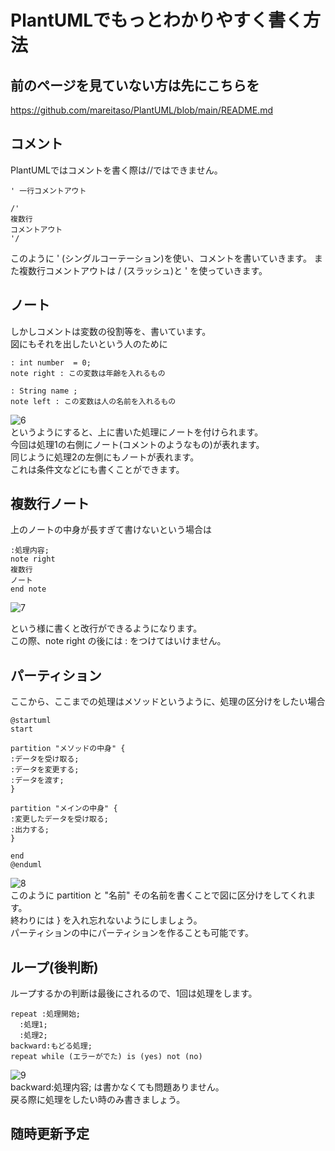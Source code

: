 # PlantUMLでもっとわかりやすく書く方法

## 前のページを見ていない方は先にこちらを
<https://github.com/mareitaso/PlantUML/blob/main/README.md>

## コメント
PlantUMLではコメントを書く際は//ではできません。
```
' 一行コメントアウト

/'
複数行
コメントアウト
'/
```
このように ' (シングルコーテーション)を使い、コメントを書いていきます。
また複数行コメントアウトは / (スラッシュ)と ' を使っていきます。

## ノート
しかしコメントは変数の役割等を、書いています。  
図にもそれを出したいという人のために
```
: int number  = 0;
note right : この変数は年齢を入れるもの

: String name ;
note left : この変数は人の名前を入れるもの
```
![6](https://user-images.githubusercontent.com/32507455/117246034-d05c0e80-ae76-11eb-83fc-2bc272a567bf.png)  
というようにすると、上に書いた処理にノートを付けられます。  
今回は処理1の右側にノート(コメントのようなもの)が表れます。  
同じように処理2の左側にもノートが表れます。  
これは条件文などにも書くことができます。

## 複数行ノート
上のノートの中身が長すぎて書けないという場合は
```
:処理内容;
note right
複数行
ノート
end note
```
![7](https://user-images.githubusercontent.com/32507455/117244712-840fcf00-ae74-11eb-9e72-40ef3800b48d.png)  

という様に書くと改行ができるようになります。  
この際、note right の後には : をつけてはいけません。

## パーティション
ここから、ここまでの処理はメソッドというように、処理の区分けをしたい場合
```
@startuml
start

partition "メソッドの中身" {
:データを受け取る;
:データを変更する;
:データを渡す;
}

partition "メインの中身" {
:変更したデータを受け取る;
:出力する;
}

end
@enduml
```
![8](https://user-images.githubusercontent.com/32507455/117244713-840fcf00-ae74-11eb-9ce6-0b92dce19127.png)  
このように partition と "名前" その名前を書くことで図に区分けをしてくれます。  
終わりには } を入れ忘れないようにしましょう。  
パーティションの中にパーティションを作ることも可能です。

## ループ(後判断)
ループするかの判断は最後にされるので、1回は処理をします。
```
repeat :処理開始;
  :処理1;
  :処理2;
backward:もどる処理;
repeat while (エラーがでた) is (yes) not (no)
```
![9](https://user-images.githubusercontent.com/32507455/117244715-84a86580-ae74-11eb-9400-bff2a95b3e7a.png)  
backward:処理内容; は書かなくても問題ありません。  
戻る際に処理をしたい時のみ書きましょう。

## 随時更新予定 
